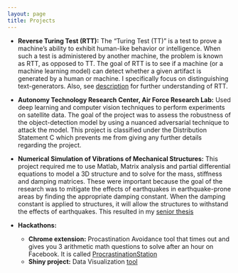 ```yaml
---
layout: page
title: Projects
---
```


* **Reverse Turing Test (RTT):**
The “Turing Test (TT)” is a test to prove a machine’s ability to exhibit human-like behavior or intelligence. When such a test is administered by another machine, the problem is known as RTT, as opposed to TT. The goal of RTT is to see if a machine (or a machine learning model) can detect whether a given artifact is generated by a human or machine. I specifically focus on distinguishing text-generators. Also, see [description](https://en.wikipedia.org/wiki/Reverse_Turing_test) for further understanding of RTT. 

* **Autonomy Technology Research Center, Air Force Research Lab:**
Used deep learning and computer vision techniques to perform experiments on satellite data. The goal of the project was to assess the robustness of the object-detection model by using a nuanced adversarial technique to attack the model. This project is classified under the Distribution Statement C which prevents me from giving any further details regarding the project. 

* **Numerical Simulation of Vibrations of Mechanical Structures:**
This project required me to use Matlab, Matrix analysis and partial differential equations to model a 3D structure and to solve for the mass, stiffness and damping matrices. These were important because the goal of the research was to mitigate the effects of earthquakes in earthquake-prone areas by finding the appropriate damping constant. When the damping constant is applied to structures, it will allow the structures to withstand the effects of earthquakes. This resulted in my [senior thesis](https://userpages.umbc.edu/~sousedik/classes/slides/undergraduate/slides_Adaku_Uchendu.pdf)

* **Hackathons:**
  * **Chrome extension:** Procastination Avoidance tool that times out and gives you 3 arithmetic math questions to solve after an hour on Facebook. It is called [ProcrastinationStation](https://chrome.google.com/webstore/detail/procrastinationstation/iogijohedmhahconojcpdbgedljphkmk)
  * **Shiny project:** Data Visualization [tool](https://adaku.shinyapps.io/DataVisuals/)

